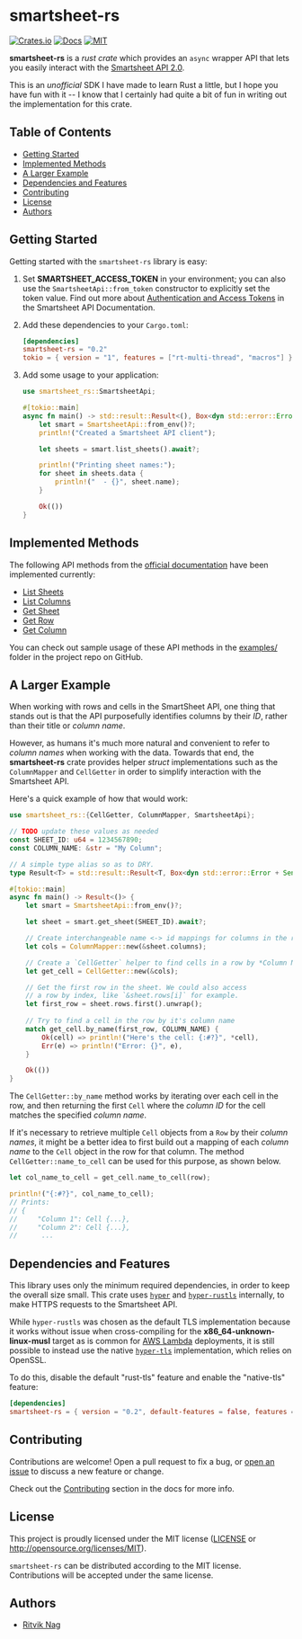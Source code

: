 # smartsheet-rs

[![Crates.io](https://img.shields.io/crates/v/smartsheet-rs.svg)](https://crates.io/crates/smartsheet-rs)
[![Docs](https://docs.rs/smartsheet-rs/badge.svg)](https://docs.rs/smartsheet-rs)
[![MIT](https://img.shields.io/crates/l/smartsheet-rs.svg)](https://crates.io/crates/smartsheet-rs)

**smartsheet-rs** is a *rust crate* which provides an `async` wrapper API that lets you easily interact
with the [Smartsheet API 2.0](https://smartsheet-platform.github.io/api-docs/).

This is an *unofficial* SDK I have made to learn Rust a little, but I hope you have fun with it --
I know that I certainly had quite a bit of fun in writing out the implementation for
this crate.

## Table of Contents

* [Getting Started](#getting-started)
* [Implemented Methods](#implemented-methods)
* [A Larger Example](#a-larger-example)
* [Dependencies and Features](#dependencies-and-features)
* [Contributing](#contributing)
* [License](#license)
* [Authors](#authors)

## Getting Started

Getting started with the `smartsheet-rs` library is easy:

1. Set **SMARTSHEET_ACCESS_TOKEN** in your environment; you can
   also use the `SmartsheetApi::from_token` constructor
   to explicitly set the token value.
   Find out more  about [Authentication and Access Tokens](https://smartsheet-platform.github.io/api-docs/#authentication-and-access-tokens)
   in the Smartsheet API Documentation.

3. Add these dependencies to your `Cargo.toml`:

   ```toml
   [dependencies]
   smartsheet-rs = "0.2"
   tokio = { version = "1", features = ["rt-multi-thread", "macros"] }
   ```

3. Add some usage to your application:

   ```rust
   use smartsheet_rs::SmartsheetApi;

   #[tokio::main]
   async fn main() -> std::result::Result<(), Box<dyn std::error::Error + Send + Sync>> {
       let smart = SmartsheetApi::from_env()?;
       println!("Created a Smartsheet API client");

       let sheets = smart.list_sheets().await?;

       println!("Printing sheet names:");
       for sheet in sheets.data {
           println!("  - {}", sheet.name);
       }

       Ok(())
   }
   ```

## Implemented Methods

The following API methods from the [official documentation](https://smartsheet-platform.github.io/api-docs)
have been implemented currently:

- [List Sheets](https://smartsheet-platform.github.io/api-docs/#list-sheets)
- [List Columns](https://smartsheet-platform.github.io/api-docs/#list-columns)
- [Get Sheet](https://smartsheet-platform.github.io/api-docs/#get-sheet)
- [Get Row](https://smartsheet-platform.github.io/api-docs/#get-row)
- [Get Column](https://smartsheet-platform.github.io/api-docs/#get-column)

You can check out sample usage of these API methods in the [examples/](https://github.com/rnag/smartsheet-rs/tree/main/examples)
folder in the project repo on GitHub.

## A Larger Example

When working with rows and cells in the SmartSheet API, one thing that
stands out is that the API purposefully identifies columns by their *ID*,
rather than their title or *column name*.

However, as humans it's much more natural and convenient to refer to *column names*
when working with the data.
Towards that end, the **smartsheet-rs** crate provides helper *struct* implementations
such as the `ColumnMapper` and `CellGetter` in order to simplify interaction
with the Smartsheet API.

Here's a quick example of how that would work:

```rust
use smartsheet_rs::{CellGetter, ColumnMapper, SmartsheetApi};

// TODO update these values as needed
const SHEET_ID: u64 = 1234567890;
const COLUMN_NAME: &str = "My Column";

// A simple type alias so as to DRY.
type Result<T> = std::result::Result<T, Box<dyn std::error::Error + Send + Sync>>;

#[tokio::main]
async fn main() -> Result<()> {
    let smart = SmartsheetApi::from_env()?;

    let sheet = smart.get_sheet(SHEET_ID).await?;

    // Create interchangeable name <-> id mappings for columns in the row
    let cols = ColumnMapper::new(&sheet.columns);

    // Create a `CellGetter` helper to find cells in a row by *Column Name*
    let get_cell = CellGetter::new(&cols);

    // Get the first row in the sheet. We could also access
    // a row by index, like `&sheet.rows[i]` for example.
    let first_row = sheet.rows.first().unwrap();
   
    // Try to find a cell in the row by it's column name
    match get_cell.by_name(first_row, COLUMN_NAME) {
        Ok(cell) => println!("Here's the cell: {:#?}", *cell),
        Err(e) => println!("Error: {}", e),
    }

    Ok(())
}
```

The `CellGetter::by_name` method works by iterating over each cell in the row,
and then returning the first `Cell` where the *column ID* for the cell
matches the specified *column name*.

If it's necessary to retrieve multiple `Cell` objects from a `Row` by their *column names*,
it might be a better idea to first build out a mapping of each *column name* to the
`Cell` object in the row for that column. The method `CellGetter::name_to_cell` can be used
for this purpose, as shown below.

```rust
let col_name_to_cell = get_cell.name_to_cell(row);

println!("{:#?}", col_name_to_cell);
// Prints:
// {
//     "Column 1": Cell {...},
//     "Column 2": Cell {...},
//      ...
```

## Dependencies and Features

This library uses only the minimum required dependencies, in order
to keep the overall size small. This crate uses [`hyper`][] and [`hyper-rustls`][]
internally, to make HTTPS requests to the Smartsheet API.

While `hyper-rustls` was chosen as the default TLS implementation
because it works without issue when cross-compiling for the
**x86_64-unknown-linux-musl** target as is common for [AWS Lambda][]
deployments, it is still possible to instead use the native [`hyper-tls`][]
implementation, which relies on OpenSSL.

To do this, disable the default "rust-tls" feature and enable the "native-tls" feature:

```toml
[dependencies]
smartsheet-rs = { version = "0.2", default-features = false, features = ["native-tls", "logging", "serde-std"] }
```

[`hyper`]: https://docs.rs/hyper
[`hyper-rustls`]: https://docs.rs/hyper-rustls
[`hyper-tls`]: https://docs.rs/hyper-tls
[AWS Lambda]: https://docs.aws.amazon.com/sdk-for-rust/latest/dg/lambda.html

## Contributing

Contributions are welcome! Open a pull request to fix a bug, or [open an issue][]
to discuss a new feature or change.

Check out the [Contributing][] section in the docs for more info.

[Contributing]: CONTRIBUTING.md
[open an issue]: https://github.com/rnag/smartsheet-rs/issues

## License

This project is proudly licensed under the MIT license ([LICENSE](LICENSE)
or http://opensource.org/licenses/MIT).

`smartsheet-rs` can be distributed according to the MIT license. Contributions
will be accepted under the same license.

## Authors

* [Ritvik Nag](https://github.com/rnag)
